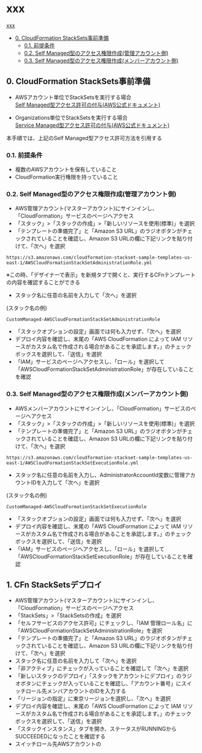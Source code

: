 # xxx

[xxx](#xxx)  
- [0. CloudFormation StackSets事前準備](#0-cloudformation-stacksets事前準備)  
  - [0.1. 前提条件](#01-前提条件)  
  - [0.2. Self Managed型のアクセス権限作成(管理アカウント側)](#02-self-managed型のアクセス権限作成管理アカウント側)   
  - [0.3. Self Managed型のアクセス権限作成(メンバーアカウント側)](#03-self-managed型のアクセス権限作成メンバーアカウント側)

## 0. CloudFormation StackSets事前準備

- AWSアカウント単位でStackSetsを実行する場合  
[Self Managed型アクセス許可の付与(AWS公式ドキュメント)](https://docs.aws.amazon.com/ja_jp/AWSCloudFormation/latest/UserGuide/stacksets-prereqs-self-managed.html)

- Organizations単位でStackSetsを実行する場合  
[Service Managed型アクセス許可の付与(AWS公式ドキュメント)](https://docs.aws.amazon.com/ja_jp/AWSCloudFormation/latest/UserGuide/stacksets-orgs-enable-trusted-access.html)

本手順では、上記のSelf Managed型アクセス許可方法を引用する  

### 0.1. 前提条件
- 複数のAWSアカウントを保有していること
- CloudFormation実行権限を持っていること


### 0.2. Self Managed型のアクセス権限作成(管理アカウント側)

- AWS管理アカウント(マスターアカウント)にサインインし、「CloudFormation」サービスのページへアクセス
- 「スタック」>「スタックの作成」>「新しいリソースを使用(標準)」を選択
- 「テンプレートの準備完了」と「Amazon S3 URL」のラジオボタンがチェックされていることを確認し、Amazon S3 URLの欄に下記リンクを貼り付けて、「次へ」を選択  

```
https://s3.amazonaws.com/cloudformation-stackset-sample-templates-us-east-1/AWSCloudFormationStackSetAdministrationRole.yml
```
※この時、「デザイナーで表示」を新規タブで開くと、実行するCFnテンプレートの内容を確認することができる

- スタック名に任意の名前を入力して「次へ」を選択  

(スタック名の例)
```
CustomManaged-AWSCloudFormationStackSetAdministrationRole
```

- 「スタックオプションの設定」画面では何も入力せず、「次へ」を選択
- デプロイ内容を確認し、末尾の「AWS CloudFormation によって IAM リソースがカスタム名で作成される場合があることを承認します。」のチェックボックスを選択して、「送信」を選択
- 「IAM」サービスのページへアクセスし、「ロール」を選択して「AWSCloudFormationStackSetAdministrationRole」が存在していることを確認

### 0.3. Self Managed型のアクセス権限作成(メンバーアカウント側)

- AWSメンバーアカウントにサインインし、「CloudFormation」サービスのページへアクセス
- 「スタック」>「スタックの作成」>「新しいリソースを使用(標準)」を選択
- 「テンプレートの準備完了」と「Amazon S3 URL」のラジオボタンがチェックされていることを確認し、Amazon S3 URLの欄に下記リンクを貼り付けて、「次へ」を選択  

```
https://s3.amazonaws.com/cloudformation-stackset-sample-templates-us-east-1/AWSCloudFormationStackSetExecutionRole.yml
```

- スタック名に任意の名前を入力し、AdministratorAccountId変数に管理アカウントIDを入力して「次へ」を選択  

(スタック名の例)
```
CustomManaged-AWSCloudFormationStackSetExecutionRole
```

- 「スタックオプションの設定」画面では何も入力せず、「次へ」を選択
- デプロイ内容を確認し、末尾の「AWS CloudFormation によって IAM リソースがカスタム名で作成される場合があることを承認します。」のチェックボックスを選択して、「送信」を選択
- 「IAM」サービスのページへアクセスし、「ロール」を選択して「AWSCloudFormationStackSetExecutionRole」が存在していることを確認

## 1. CFn StackSetsデプロイ

- AWS管理アカウント(マスターアカウント)にサインインし、「CloudFormation」サービスのページへアクセス
- 「StackSets」>「StackSetsの作成」を選択
- 「セルフサービスのアクセス許可」にチェックし、「IAM 管理ロール名」に「AWSCloudFormationStackSetAdministrationRole」を選択
- 「テンプレートの準備完了」と「Amazon S3 URL」のラジオボタンがチェックされていることを確認し、Amazon S3 URLの欄に下記リンクを貼り付けて、「次へ」を選択 
- スタック名に任意の名前を入力して「次へ」を選択 
- 「非アクティブ」にチェックが入っていることを確認して「次へ」を選択
- 「新しいスタックのデプロイ」「スタックをアカウントにデプロイ」のラジオボタンにチェックが入っていることを確認し、「アカウント番号」にスイッチロール先メンバアカウントのIDを入力する
- 「リージョンの指定」に東京リージョンを選択し、「次へ」を選択
- デプロイ内容を確認し、末尾の「AWS CloudFormation によって IAM リソースがカスタム名で作成される場合があることを承認します。」のチェックボックスを選択して、「送信」を選択
- 「スタックインスタンス」タブを開き、ステータスがRUNNINGからSUCCEEDEDになったことを確認する
- スイッチロール先AWSアカウントの

